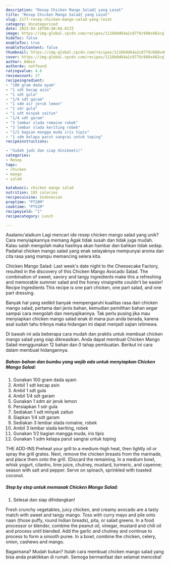 ```yaml
---
description: "Resep Chicken Mango Salad{ yang Lezat"
title: "Resep Chicken Mango Salad{ yang Lezat"
slug: 2177-resep-chicken-mango-salad-yang-lezat
category: Uncategorized
date: 2023-04-16T09:48:04.617Z
image: https://img-global.cpcdn.com/recipes/1116b9d64a2c8779/680x482cq70/chicken-mango-salad-foto-resep-utama.jpg
hideToc: false
enableToc: true
enableTocContent: false
thumbnail: https://img-global.cpcdn.com/recipes/1116b9d64a2c8779/680x482cq70/chicken-mango-salad-foto-resep-utama.jpg
cover: https://img-global.cpcdn.com/recipes/1116b9d64a2c8779/680x482cq70/chicken-mango-salad-foto-resep-utama.jpg
author: Admin
authorAv: notfound
ratingvalue: 4.6
reviewcount: 17
recipeingredient:
- "100 gram dada ayam"
- "1 sdt kecap asin"
- "1 sdt gula"
- "1/4 sdt garam"
- "1 sdm air jeruk lemon"
- "1 sdr gula"
- "1 sdt minyak zaitun"
- "1/4 sdt garam"
- "3 lembar slada romaine robek"
- "3 lembar slada keriting robek"
- "1/2 bagian mangga muda iris tipis"
- "1 sdm kelapa parut sangrai untuk toping"
recipeinstructions:

- "Sudah jadi dan siap dinikmati!"
categories:
- Resep
tags:
- chicken
- mango
- salad

katakunci: chicken mango salad 
nutrition: 193 calories
recipecuisine: Indonesian
preptime: "PT20M"
cooktime: "PT52M"
recipeyield: "1"
recipecategory: Lunch

---
```



Asalamu'alaikum Lagi mencari ide resep chicken mango salad yang unik? Cara menyiapkannya memang Agak tidak susah dan tidak juga mudah. Kalau salah mengolah maka hasilnya akan hambar dan bahkan tidak sedap. Padahal chicken mango salad yang enak selayaknya mempunyai aroma dan cita rasa yang mampu memancing selera kita.


Chicken Mango Salad: Last week&#39;s date night to the Cheesecake Factory, resulted in the discovery of this Chicken Mango Avocado Salad. The combination of sweet, savory and tangy ingredients make this a refreshing and memorable summer salad and the honey vinaigrette couldn&#39;t be easier! Recipe Ingredients This recipe is one part chicken, one part salad, and one part dressing.

Banyak hal yang sedikit banyak mempengaruhi kualitas rasa dari chicken mango salad, pertama dari jenis bahan, kemudian pemilihan bahan segar sampai cara mengolah dan menyajikannya. Tak perlu pusing jika mau menyiapkan chicken mango salad enak di mana pun anda berada, karena asal sudah tahu triknya maka hidangan ini dapat menjadi sajian istimewa.


Di bawah ini ada beberapa cara mudah dan praktis untuk membuat chicken mango salad yang siap dikreasikan. Anda dapat membuat Chicken Mango Salad menggunakan 12 bahan dan 0 tahap pembuatan. Berikut ini cara dalam membuat hidangannya.

<!--inarticleads1-->

##### Bahan-bahan dan bumbu yang wajib ada untuk menyiapkan Chicken Mango Salad:

1. Gunakan 100 gram dada ayam
1. Ambil 1 sdt kecap asin
1. Ambil 1 sdt gula
1. Ambil 1/4 sdt garam
1. Gunakan 1 sdm air jeruk lemon
1. Persiapkan 1 sdr gula
1. Sediakan 1 sdt minyak zaitun
1. Siapkan 1/4 sdt garam
1. Sediakan 3 lembar slada romaine, robek
1. Ambil 3 lembar slada keriting, robek
1. Gunakan 1/2 bagian mangga muda, iris tipis
1. Gunakan 1 sdm kelapa parut sangrai untuk toping


THE ADD-INS Preheat your grill to a medium-high heat, then lightly oil or spray the grill grates. Next, remove the chicken breasts from the marinade, and place them onto the grill. (Discard the remaining. In a medium bowl, whisk yogurt, cilantro, lime juice, chutney, mustard, turmeric, and cayenne; season with salt and pepper. Serve on spinach, sprinkled with toasted coconut. 

<!--inarticleads2-->

##### Step by step untuk memasak Chicken Mango Salad:


1. Selesai dan siap dihidangkan!

Fresh crunchy vegetables, juicy chicken, and creamy avocado are a tasty match with sweet and tangy mango. Toss with curry mayo and pile onto naan (those puffy, round Indian breads), pita, or salad greens. In a food processor or blender, combine the peanut oil, vinegar, mustard and chili oil and process until blended. Add the garlic and chutney and continue to process to form a smooth puree. In a bowl, combine the chicken, celery, onion, cashews and mango. 

Bagaimana? Mudah bukan? Itulah cara membuat chicken mango salad yang bisa anda praktikkan di rumah. Semoga bermanfaat dan selamat mencoba!
